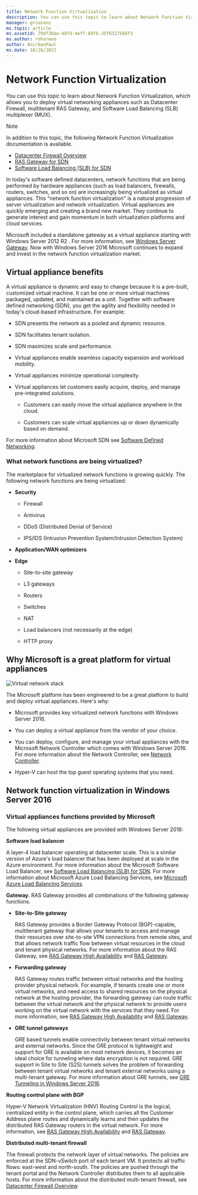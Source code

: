 ```yaml
---
title: Network Function Virtualization
description: You can use this topic to learn about Network Function Virtualization, which allows you to deploy virtual networking appliances like Datacenter Firewall, multitenant RAS Gateway, and Software Load Balancing (SLB) in Windows Server 2019 and 2016.
manager: grcusanz
ms.topic: article
ms.assetid: 79df3bbe-48fd-4eff-8df6-35f6317566f3
ms.author: roharwoo
author: AnirbanPaul
ms.date: 10/28/2021
---
```

# Network Function Virtualization

>

You can use this topic to learn about Network Function Virtualization, which allows you to deploy virtual networking appliances such as Datacenter Firewall, multitenant RAS Gateway, and Software Load Balancing \(SLB\) multiplexer \(MUX\).

>[!NOTE]
>In addition to this topic, the following Network Function Virtualization documentation is available.
> - [Datacenter Firewall Overview](/azure-stack/hci/concepts/datacenter-firewall-overview)
> - [RAS Gateway for SDN](/azure-stack/hci/concepts/gateway-overview)
> - [Software Load Balancing (SLB) for SDN](/azure-stack/hci/concepts/software-load-balancer)

In today's software defined datacenters, network functions that are being performed by hardware appliances (such as load balancers, firewalls, routers, switches, and so on) are increasingly being virtualized as virtual appliances. This "network function virtualization" is a natural progression of server virtualization and network virtualization. Virtual appliances are quickly emerging and creating a brand new market. They continue to generate interest and gain momentum in both virtualization platforms and cloud services.

Microsoft included a standalone gateway as a virtual appliance starting with  Windows Server 2012 R2 . For more information, see [Windows Server Gateway](/previous-versions/windows/it-pro/windows-server-2012-R2-and-2012/dn313101(v=ws.11)). Now with Windows Server 2016 Microsoft continues to expand and invest in the network function virtualization market.

## Virtual appliance benefits
A virtual appliance is dynamic and easy to change because it is a pre-built, customized virtual machine. It can be one or more virtual machines packaged, updated, and maintained as a unit. Together with software defined networking (SDN), you get the agility and flexibility needed in today's cloud-based infrastructure. For example:

-   SDN presents the network as a pooled and dynamic resource.

-   SDN facilitates tenant isolation.

-   SDN maximizes scale and performance.

-   Virtual appliances enable seamless capacity expansion and workload mobility.

-   Virtual appliances minimize operational complexity.

-   Virtual appliances let customers easily acquire, deploy, and manage pre-integrated solutions.

    -   Customers can easily move the virtual appliance anywhere in the cloud.

    -   Customers can scale virtual appliances up or down dynamically based on demand.

For more information about Microsoft SDN see [Software Defined Networking](../../software-defined-networking.md).

### What network functions are being virtualized?
The marketplace for virtualized network functions is growing quickly. The following network functions are being virtualized:

-   **Security**

    -   Firewall

    -   Antivirus

    -   DDoS (Distributed Denial of Service)

    -   IPS/IDS (Intrusion Prevention System/Intrusion Detection System)

-   **Application/WAN optimizers**

-   **Edge**

    -   Site-to-site gateway

    -   L3 gateways

    -   Routers

    -   Switches

    -   NAT

    -   Load balancers (not necessarily at the edge)

    -   HTTP proxy

## Why Microsoft is a great platform for virtual appliances
![Virtual network stack](../../../media/Network-Function-Virtualization/Microsoft-Network-Function-Virtualization.png)

The Microsoft platform has been engineered to be a great platform to build and deploy virtual appliances. Here's why:

-   Microsoft provides key virtualized network functions with Windows Server 2016.

-   You can deploy a virtual appliance from the vendor of your choice.

-   You can deploy, configure, and manage your virtual appliances with the Microsoft Network Controller which comes with Windows Server 2016. For more information about the Network Controller, see [Network Controller](/azure-stack/hci/concepts/network-controller-overview).

-   Hyper-V can host the top guest operating systems that you need.

## Network function virtualization in Windows Server 2016

### Virtual appliances functions provided by Microsoft
The following virtual appliances are provided with Windows Server 2016:

**Software load balancer**

A layer-4 load balancer operating at datacenter scale. This is a similar version of Azure's load balancer that has been deployed at scale in the Azure environment. For more information about the Microsoft Software Load Balancer, see [Software Load Balancing (SLB) for SDN](/previous-versions/windows/server/mt632286(v=ws.12)). For more information about Microsoft Azure Load Balancing Services, see [Microsoft Azure Load Balancing Services](https://azure.microsoft.com/blog/microsoft-azure-load-balancing-services/).

**Gateway**. RAS Gateway provides all combinations of the following gateway functions.

-   **Site-to-Site gateway**

    RAS Gateway provides a Border Gateway Protocol (BGP)-capable, multitenant gateway that allows your tenants to access and manage their resources over site-to-site VPN connections from remote sites, and that allows network traffic flow between virtual resources in the cloud and tenant physical networks. For more information about the RAS Gateway, see [RAS Gateway High Availability](/previous-versions/windows/server/mt631692(v=ws.12)) and [RAS Gateway](../../../../remote/remote-access/ras-gateway/ras-gateway.md).

-   **Forwarding gateway**

    RAS Gateway routes traffic between virtual networks and the hosting provider physical network. For example, if tenants create one or more virtual networks, and need access to shared resources on the physical network at the hosting provider, the forwarding gateway can route traffic between the virtual network and the physical network to provide users working on the virtual network with the services that they need. For more information, see [RAS Gateway High Availability](/previous-versions/windows/server/mt631692(v=ws.12)) and [RAS Gateway](../../../../remote/remote-access/ras-gateway/ras-gateway.md).

-   **GRE tunnel gateways**

    GRE based tunnels enable connectivity between tenant virtual networks and external networks. Since the GRE protocol is lightweight and support for GRE is available on most network devices, it becomes an ideal choice for tunneling where data encryption is not required. GRE support in Site to Site (S2S) tunnels solves the problem of forwarding between tenant virtual networks and tenant external networks using a multi-tenant gateway. For more information about GRE tunnels, see [GRE Tunneling in Windows Server 2016](../../../../remote/remote-access/ras-gateway/gre-tunneling-windows-server.md).

**Routing control plane with BGP**

Hyper-V Network Virtualization (HNV) Routing Control is the logical, centralized entity in the control plane, which carries all the Customer Address plane routes and dynamically learns and then updates the distributed RAS Gateway routers in the virtual network. For more information, see [RAS Gateway High Availability](/previous-versions/windows/server/mt631692(v=ws.12)) and [RAS Gateway](../../../../remote/remote-access/ras-gateway/ras-gateway.md).

**Distributed multi-tenant firewall**

The firewall protects the network layer of virtual networks. The policies are enforced at the SDN-vSwitch port of each tenant VM. It protects all traffic flows: east-west and north-south. The policies are pushed through the tenant portal and the Network Controller distributes them to all applicable hosts. For more information about the distributed multi-tenant firewall, see [Datacenter Firewall Overview](/azure-stack/hci/concepts/datacenter-firewall-overview).
